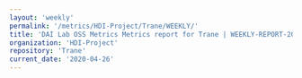 ```yaml
---
layout: 'weekly'
permalink: '/metrics/HDI-Project/Trane/WEEKLY/'
title: 'DAI Lab OSS Metrics Metrics report for Trane | WEEKLY-REPORT-2020-04-26'
organization: 'HDI-Project'
repository: 'Trane'
current_date: '2020-04-26'
---
```

